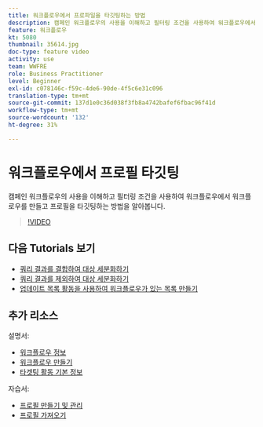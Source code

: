 ```yaml
---
title: 워크플로우에서 프로파일을 타깃팅하는 방법
description: 캠페인 워크플로우의 사용을 이해하고 필터링 조건을 사용하여 워크플로우에서 워크플로우를 만들고 프로필을 타깃팅하는 방법을 알아봅니다.
feature: 워크플로우
kt: 5080
thumbnail: 35614.jpg
doc-type: feature video
activity: use
team: WWFRE
role: Business Practitioner
level: Beginner
exl-id: c078146c-f59c-4de6-90de-4f5c6e31c096
translation-type: tm+mt
source-git-commit: 137d1e0c36d038f3fb8a4742bafef6fbac96f41d
workflow-type: tm+mt
source-wordcount: '132'
ht-degree: 31%

---
```


# 워크플로우에서 프로필 타깃팅

캠페인 워크플로우의 사용을 이해하고 필터링 조건을 사용하여 워크플로우에서 워크플로우를 만들고 프로필을 타깃팅하는 방법을 알아봅니다.

>[!VIDEO](https://video.tv.adobe.com/v/35614?quality=12)

## 다음 Tutorials 보기

* [쿼리 결과를 결합하여 대상 세분화하기](/help/automating-with-workflows/refining-targets-by-combining-query-results.md)
* [쿼리 결과를 제외하여 대상 세분화하기](/help/automating-with-workflows/refining-targets-by-excluding-query-results.md)
* [업데이트 목록 활동을 사용하여 워크플로우가 있는 목록 만들기](/help/automating-with-workflows/using-the-update-list-activity.md)

## 추가 리소스

설명서:

* [워크플로우 정보](https://docs.adobe.com/content/help/en/campaign-classic/using/automating-with-workflows/introduction/about-workflows.html)
* [워크플로우 만들기](https://docs.adobe.com/content/help/en/campaign-classic-learn/tutorials/getting-started/creating-a-workflow.html)
* [타겟팅 활동 기본 정보](https://docs.adobe.com/content/help/en/campaign-classic/using/automating-with-workflows/targeting-activities/about-targeting-activities.html)

자습서:

* [프로필 만들기 및 관리](/help/profile-management/create-and-manage-profiles.md)
* [프로필 가져오기](/help/data-management/importing-profiles.md)
